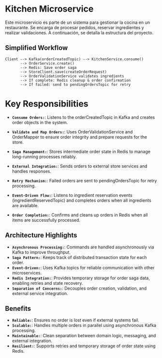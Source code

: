 # Kitchen Microservice

Este microservicio es parte de un sistema para gestionar la cocina en un restaurante. Se encarga de procesar pedidos, reservar ingredientes y realizar validaciones. A continuación, se detalla la estructura del proyecto.

## Simplified Workflow

```plaintext
Client --> Kafka(orderCreatedTopic) --> KitchenService.consume()
       --> OrderService.create()
       --> Redis: Save order saga
       --> StoreClient.save(createOrderRequest)
       --> OrderValidationService validates ingredients
       --> If complete: Redis cleanup & order confirmation
       --> If failed: send to pendingOrdersTopic for retry
```

# Key Responsibilities

- **`Consume Orders:`**: Listens to the orderCreatedTopic in Kafka and creates order objects in the system.

- **`Validate and Map Orders:`**: Uses OrderValidationService and OrderMapper to ensure order integrity and prepare requests for the store.

- **`Saga Management:`**: Stores intermediate order state in Redis to manage long-running processes reliably.

- **`External Integration:`**: Sends orders to external store services and handles responses.

- **`Retry Mechanism:`**: Failed orders are sent to pendingOrdersTopic for retry processing.

- **`Event-Driven Flow:`**: Listens to ingredient reservation events (ingredientReservedTopic) and completes orders when all ingredients are available.

- **`Order Completion:`**: Confirms and cleans up orders in Redis when all items are successfully processed.

## Architecture Highlights

- **`Asynchronous Processing:`**: Commands are handled asynchronously via Kafka to improve throughput.
- **`Saga Pattern:`**: Keeps track of distributed transaction state for each order.
- **`Event-Driven:`**: Uses Kafka topics for reliable communication with other microservices.
- **`Redis Integration:`**: Provides temporary storage for order saga data, enabling retries and state recovery.
- **`Separation of Concerns:`**: Decouples order creation, validation, and external service integration.


## Benefits

- **`Reliable:`**: Ensures no order is lost even if external systems fail.
- **`Scalable:`**: Handles multiple orders in parallel using asynchronous Kafka processing.
- **`Maintainable:`**: Clean separation between domain logic, messaging, and external integration.
- **`Resilient:`**: Supports retries and temporary storage of order state using Redis.
